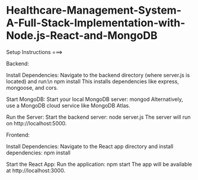 # Healthcare-Management-System-A-Full-Stack-Implementation-with-Node.js-React-and-MongoDB

Setup Instructions ===>

Backend:

Install Dependencies:
Navigate to the backend directory (where server.js is located) and run:\n
npm install
This installs dependencies like express, mongoose, and cors.

Start MongoDB:
Start your local MongoDB server:
mongod
Alternatively, use a MongoDB cloud service like MongoDB Atlas.

Run the Server:
Start the backend server:
node server.js
The server will run on http://localhost:5000.


Frontend:

Install Dependencies:
Navigate to the React app directory and install dependencies:
npm install

Start the React App:
Run the application:
npm start
The app will be available at http://localhost:3000.
